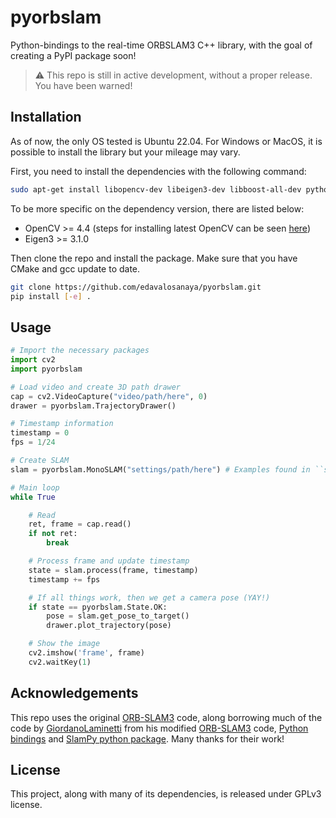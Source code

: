 # pyorbslam

Python-bindings to the real-time ORBSLAM3 C++ library, with the goal of creating a PyPI package soon!

> :warning: This repo is still in active development, without a proper release. You have been warned!

## Installation

As of now, the only OS tested is Ubuntu 22.04. For Windows or MacOS, it is possible to install the library but your mileage may vary.

First, you need to install the dependencies with the following command:

```bash
sudo apt-get install libopencv-dev libeigen3-dev libboost-all-dev python3-numpy
```

To be more specific on the dependency version, there are listed below:

* OpenCV >= 4.4 (steps for installing latest OpenCV can be seen [here](./.github/workflows/ci.yml))
* Eigen3 >= 3.1.0

Then clone the repo and install the package. Make sure that you have CMake and gcc update to date.

```bash
git clone https://github.com/edavalosanaya/pyorbslam.git
pip install [-e] .
```

## Usage

```python
# Import the necessary packages
import cv2
import pyorbslam

# Load video and create 3D path drawer
cap = cv2.VideoCapture("video/path/here", 0)
drawer = pyorbslam.TrajectoryDrawer()

# Timestamp information
timestamp = 0
fps = 1/24

# Create SLAM
slam = pyorbslam.MonoSLAM("settings/path/here") # Examples found in ``settings`` folder

# Main loop
while True

    # Read
    ret, frame = cap.read()
    if not ret:
        break

    # Process frame and update timestamp
    state = slam.process(frame, timestamp)
    timestamp += fps

    # If all things work, then we get a camera pose (YAY!)
    if state == pyorbslam.State.OK:
        pose = slam.get_pose_to_target()
        drawer.plot_trajectory(pose)

    # Show the image
    cv2.imshow('frame', frame)
    cv2.waitKey(1)
```

## Acknowledgements

This repo uses the original [ORB-SLAM3]((https://github.com/UZ-SLAMLab/ORB_SLAM3)) code, along borrowing much of the code by [GiordanoLaminetti](https://github.com/GiordanoLaminetti) from his modified [ORB-SLAM3](https://github.com/GiordanoLaminetti/ORB_SLAM3) code, [Python bindings](https://github.com/GiordanoLaminetti/ORB_SLAM2-PythonBindings) and [SlamPy python package](https://github.com/GiordanoLaminetti/SlamPy). Many thanks for their work!

## License

This project, along with many of its dependencies, is released under GPLv3 license.


